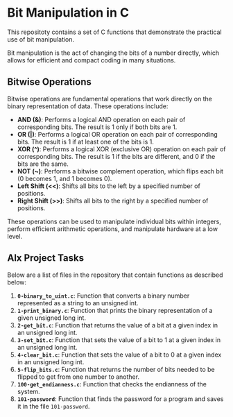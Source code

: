# Bit Manipulation in C

This repositoty contains a set of C functions that demonstrate the practical use of bit manipulation.

Bit manipulation is the act of changing the bits of a number directly, which allows for efficient and compact coding in many situations.

## Bitwise Operations

Bitwise operations are fundamental operations that work directly on the binary representation of data. These operations include:

- **AND (&)**: Performs a logical AND operation on each pair of corresponding bits. The result is 1 only if both bits are 1.
- **OR (|)**: Performs a logical OR operation on each pair of corresponding bits. The result is 1 if at least one of the bits is 1.
- **XOR (^)**: Performs a logical XOR (exclusive OR) operation on each pair of corresponding bits. The result is 1 if the bits are different, and 0 if the bits are the same.
- **NOT (~)**: Performs a bitwise complement operation, which flips each bit (0 becomes 1, and 1 becomes 0).
- **Left Shift (<<)**: Shifts all bits to the left by a specified number of positions.
- **Right Shift (>>)**: Shifts all bits to the right by a specified number of positions.

These operations can be used to manipulate individual bits within integers, perform efficient arithmetic operations, and manipulate hardware at a low level.

## Alx Project Tasks

Below are a list of files in the repository that contain functions as described below:

1. **`0-binary_to_uint.c`**: Function that converts a binary number represented as a string to an unsigned int.
2. **`1-print_binary.c`**: Function that prints the binary representation of a given unsigned long int.
3. **`2-get_bit.c`**: Function that returns the value of a bit at a given index in an unsigned long int.
4. **`3-set_bit.c`**: Function that sets the value of a bit to 1 at a given index in an unsigned long int.
5. **`4-clear_bit.c`**: Function that sets the value of a bit to 0 at a given index in an unsigned long int.
6. **`5-flip_bits.c`**: Function that returns the number of bits needed to be flipped to get from one number to another.
7. **`100-get_endianness.c`**: Function that checks the endianness of the system.
8. **`101-password`**: Function that finds the password for a program and saves it in the file `101-password`.